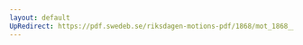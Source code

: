 ```yaml
---
layout: default
UpRedirect: https://pdf.swedeb.se/riksdagen-motions-pdf/1868/mot_1868__ak__00226/mot_1868__ak__00226_001.pdf
---
```

